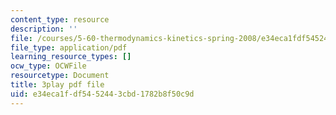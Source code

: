 ```yaml
---
content_type: resource
description: ''
file: /courses/5-60-thermodynamics-kinetics-spring-2008/e34eca1fdf5452443cbd1782b8f50c9d_6LYuK8qI0_s.pdf
file_type: application/pdf
learning_resource_types: []
ocw_type: OCWFile
resourcetype: Document
title: 3play pdf file
uid: e34eca1f-df54-5244-3cbd-1782b8f50c9d
---
```

